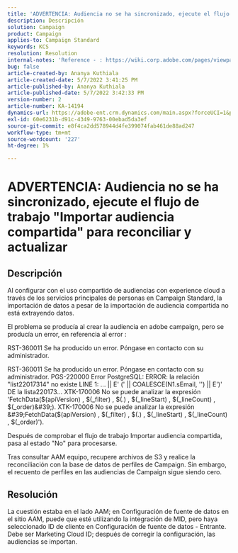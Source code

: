 ```yaml
---
title: 'ADVERTENCIA: Audiencia no se ha sincronizado, ejecute el flujo de trabajo "Importar audiencia compartida" para reconciliar y actualizar'
description: Descripción
solution: Campaign
product: Campaign
applies-to: Campaign Standard
keywords: KCS
resolution: Resolution
internal-notes: 'Reference - : https://wiki.corp.adobe.com/pages/viewpage.action?pageId=1061261145#space-menu-link-content  Resolved in - https://jira.corp.adobe.com/browse/CAMP-34744'
bug: false
article-created-by: Ananya Kuthiala
article-created-date: 5/7/2022 3:41:25 PM
article-published-by: Ananya Kuthiala
article-published-date: 5/7/2022 3:42:33 PM
version-number: 2
article-number: KA-14194
dynamics-url: https://adobe-ent.crm.dynamics.com/main.aspx?forceUCI=1&pagetype=entityrecord&etn=knowledgearticle&id=0544c621-1cce-ec11-a7b5-0022480a8e40
exl-id: 60e6231b-d91c-4349-9763-00ebad5da3ef
source-git-commit: e8f4ca2dd578944d4fe399074fab461de88ad247
workflow-type: tm+mt
source-wordcount: '227'
ht-degree: 1%

---
```


# ADVERTENCIA: Audiencia no se ha sincronizado, ejecute el flujo de trabajo &quot;Importar audiencia compartida&quot; para reconciliar y actualizar

## Descripción


Al configurar con el uso compartido de audiencias con experience cloud a través de los servicios principales de personas en Campaign Standard, la importación de datos a pesar de la importación de audiencia compartida no está extrayendo datos.

El problema se producía al crear la audiencia en adobe campaign, pero se producía un error, en referencia al error :



RST-360011 Se ha producido un error. Póngase en contacto con su administrador.

RST-360011 Se ha producido un error. Póngase en contacto con su administrador.
PGS-220000 Error PostgreSQL: ERROR: la relación &quot;list22017314&quot; no existe LINE 1: ... || E&#39; (&#39; || COALESCE(N1.sEmail, &#39;&#39;) || E&#39;)&#39; DE la lista220173... XTK-170006 No se puede analizar la expresión &#39;FetchData($(apiVersion) , $(_filter) , $(.) , $(_lineStart) , $(_lineCount) , $(_order)&#39;).
XTK-170006 No se puede analizar la expresión &#39;FetchData($(apiVersion) , $(_filter) , $(.) , $(_lineStart) , $(_lineCount) , $(_order)&#39;).





Después de comprobar el flujo de trabajo Importar audiencia compartida, pasa al estado &quot;No&quot; para procesarse.

Tras consultar AAM equipo, recupere archivos de S3 y realice la reconciliación con la base de datos de perfiles de Campaign. Sin embargo, el recuento de perfiles en las audiencias de Campaign sigue siendo cero.


## Resolución


La cuestión estaba en el lado AAM; en Configuración de fuente de datos en el sitio AAM, puede que esté utilizando la integración de MID, pero haya seleccionado ID de cliente en Configuración de fuente de datos - Entrante. Debe ser Marketing Cloud ID; después de corregir la configuración, las audiencias se importan.
